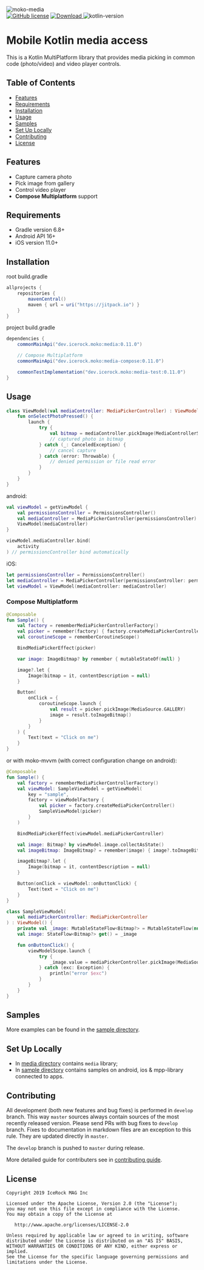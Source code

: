 ![moko-media](img/logo.png)  
[![GitHub license](https://img.shields.io/badge/license-Apache%20License%202.0-blue.svg?style=flat)](http://www.apache.org/licenses/LICENSE-2.0) [![Download](https://img.shields.io/maven-central/v/dev.icerock.moko/media) ](https://repo1.maven.org/maven2/dev/icerock/moko/media) ![kotlin-version](https://kotlin-version.aws.icerock.dev/kotlin-version?group=dev.icerock.moko&name=media)

# Mobile Kotlin media access

This is a Kotlin MultiPlatform library that provides media picking in common code (photo/video) and
video player controls.

## Table of Contents

- [Features](#features)
- [Requirements](#requirements)
- [Installation](#installation)
- [Usage](#usage)
- [Samples](#samples)
- [Set Up Locally](#set-up-locally)
- [Contributing](#contributing)
- [License](#license)

## Features

- Capture camera photo
- Pick image from gallery
- Control video player
- **Compose Multiplatform** support

## Requirements

- Gradle version 6.8+
- Android API 16+
- iOS version 11.0+

## Installation

root build.gradle

```groovy
allprojects {
    repositories {
        mavenCentral()
        maven { url = uri("https://jitpack.io") }
    }
}
```

project build.gradle

```groovy
dependencies {
    commonMainApi("dev.icerock.moko:media:0.11.0")

    // Compose Multiplatform
    commonMainApi("dev.icerock.moko:media-compose:0.11.0")

    commonTestImplementation("dev.icerock.moko:media-test:0.11.0")
}
```

## Usage

```kotlin
class ViewModel(val mediaController: MediaPickerController) : ViewModel() {
    fun onSelectPhotoPressed() {
        launch {
            try {
                val bitmap = mediaController.pickImage(MediaControllerSource.CAMERA)
                // captured photo in bitmap
            } catch (_: CanceledException) {
                // cancel capture
            } catch (error: Throwable) {
                // denied permission or file read error
            }
        }
    }
}
```

android:

```kotlin
val viewModel = getViewModel {
    val permissionsController = PermissionsController()
    val mediaController = MediaPickerController(permissionsController)
    ViewModel(mediaController)
}

viewModel.mediaController.bind(
    activity
) // permissioncController bind automatically
```

iOS:

```swift
let permissionsController = PermissionsController()
let mediaController = MediaPickerController(permissionsController: permissionsController, viewController: self)
let viewModel = ViewModel(mediaController: mediaController)
```

### Compose Multiplatform

```kotlin
@Composable
fun Sample() {
    val factory = rememberMediaPickerControllerFactory()
    val picker = remember(factory) { factory.createMediaPickerController() }
    val coroutineScope = rememberCoroutineScope()

    BindMediaPickerEffect(picker)

    var image: ImageBitmap? by remember { mutableStateOf(null) }

    image?.let {
        Image(bitmap = it, contentDescription = null)
    }

    Button(
        onClick = {
            coroutineScope.launch {
                val result = picker.pickImage(MediaSource.GALLERY)
                image = result.toImageBitmap()
            }
        }
    ) {
        Text(text = "Click on me")
    }
}
```

or with moko-mvvm (with correct configuration change on android):

```kotlin
@Composable
fun Sample() {
    val factory = rememberMediaPickerControllerFactory()
    val viewModel: SampleViewModel = getViewModel(
        key = "sample",
        factory = viewModelFactory {
            val picker = factory.createMediaPickerController()
            SampleViewModel(picker)
        }
    )

    BindMediaPickerEffect(viewModel.mediaPickerController)

    val image: Bitmap? by viewModel.image.collectAsState()
    val imageBitmap: ImageBitmap? = remember(image) { image?.toImageBitmap() }

    imageBitmap?.let {
        Image(bitmap = it, contentDescription = null)
    }

    Button(onClick = viewModel::onButtonClick) {
        Text(text = "Click on me")
    }
}

class SampleViewModel(
    val mediaPickerController: MediaPickerController
) : ViewModel() {
    private val _image: MutableStateFlow<Bitmap?> = MutableStateFlow(null)
    val image: StateFlow<Bitmap?> get() = _image

    fun onButtonClick() {
        viewModelScope.launch {
            try {
                _image.value = mediaPickerController.pickImage(MediaSource.GALLERY)
            } catch (exc: Exception) {
                println("error $exc")
            }
        }
    }
}
```

## Samples

More examples can be found in the [sample directory](sample).

## Set Up Locally

- In [media directory](media) contains `media` library;
- In [sample directory](sample) contains samples on android, ios & mpp-library connected to apps.

## Contributing

All development (both new features and bug fixes) is performed in `develop` branch. This
way `master` sources always contain sources of the most recently released version. Please send PRs
with bug fixes to `develop` branch. Fixes to documentation in markdown files are an exception to
this rule. They are updated directly in `master`.

The `develop` branch is pushed to `master` during release.

More detailed guide for contributers see in [contributing guide](CONTRIBUTING.md).

## License

    Copyright 2019 IceRock MAG Inc
    
    Licensed under the Apache License, Version 2.0 (the "License");
    you may not use this file except in compliance with the License.
    You may obtain a copy of the License at
    
       http://www.apache.org/licenses/LICENSE-2.0
    
    Unless required by applicable law or agreed to in writing, software
    distributed under the License is distributed on an "AS IS" BASIS,
    WITHOUT WARRANTIES OR CONDITIONS OF ANY KIND, either express or implied.
    See the License for the specific language governing permissions and
    limitations under the License.
